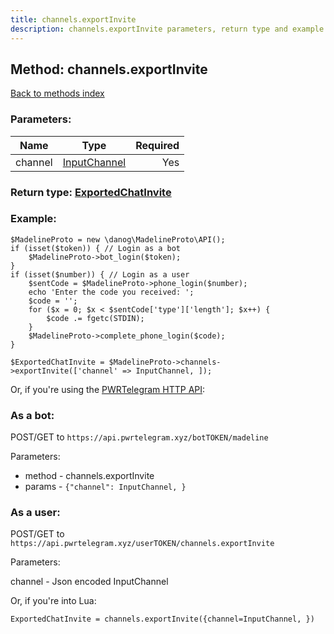```yaml
---
title: channels.exportInvite
description: channels.exportInvite parameters, return type and example
---
```

## Method: channels.exportInvite  
[Back to methods index](index.md)


### Parameters:

| Name     |    Type       | Required |
|----------|:-------------:|---------:|
|channel|[InputChannel](../types/InputChannel.md) | Yes|


### Return type: [ExportedChatInvite](../types/ExportedChatInvite.md)

### Example:


```
$MadelineProto = new \danog\MadelineProto\API();
if (isset($token)) { // Login as a bot
    $MadelineProto->bot_login($token);
}
if (isset($number)) { // Login as a user
    $sentCode = $MadelineProto->phone_login($number);
    echo 'Enter the code you received: ';
    $code = '';
    for ($x = 0; $x < $sentCode['type']['length']; $x++) {
        $code .= fgetc(STDIN);
    }
    $MadelineProto->complete_phone_login($code);
}

$ExportedChatInvite = $MadelineProto->channels->exportInvite(['channel' => InputChannel, ]);
```

Or, if you're using the [PWRTelegram HTTP API](https://pwrtelegram.xyz):

### As a bot:

POST/GET to `https://api.pwrtelegram.xyz/botTOKEN/madeline`

Parameters:

* method - channels.exportInvite
* params - `{"channel": InputChannel, }`



### As a user:

POST/GET to `https://api.pwrtelegram.xyz/userTOKEN/channels.exportInvite`

Parameters:

channel - Json encoded InputChannel



Or, if you're into Lua:

```
ExportedChatInvite = channels.exportInvite({channel=InputChannel, })
```

